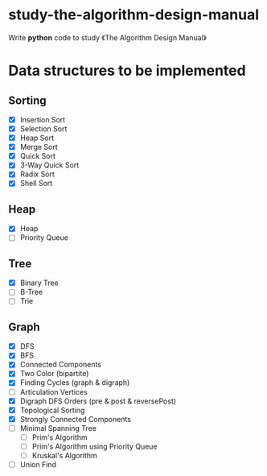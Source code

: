 # study-the-algorithm-design-manual
Write **python** code to study 《The Algorithm Design Manual》


# Data structures to be implemented

## Sorting
- [x] Insertion Sort
- [x] Selection Sort
- [x] Heap Sort
- [x] Merge Sort
- [x] Quick Sort
- [x] 3-Way Quick Sort
- [x] Radix Sort
- [x] Shell Sort

## Heap
- [x] Heap
- [ ] Priority Queue

## Tree
- [x] Binary Tree
- [ ] B-Tree
- [ ] Trie

## Graph 

- [x] DFS
- [x] BFS
- [x] Connected Components
- [x] Two Color (bipartite)
- [x] Finding Cycles (graph & digraph)
- [ ] Articulation Vertices
- [x] Digraph DFS Orders (pre & post & reversePost)
- [x] Topological Sorting
- [x] Strongly Connected Components
- [ ] Minimal Spanning Tree
    - [ ] Prim's Algorithm
    - [ ] Prim's Algorithm using Priority Queue
    - [ ] Kruskal's Algorithm 

- [ ] Union Find